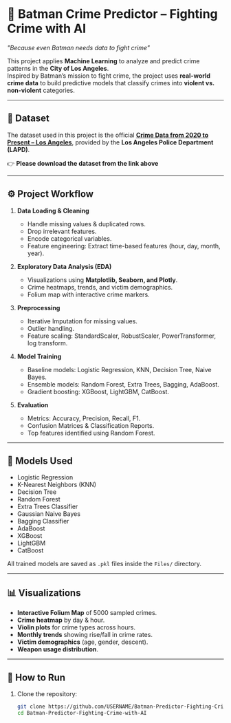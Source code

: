 # 🦇 Batman Crime Predictor – Fighting Crime with AI  

_"Because even Batman needs data to fight crime"_  

This project applies **Machine Learning** to analyze and predict crime patterns in the **City of Los Angeles**.  
Inspired by Batman’s mission to fight crime, the project uses **real-world crime data** to build predictive models that classify crimes into **violent vs. non-violent** categories.  

---

## 📂 Dataset  

The dataset used in this project is the official **[Crime Data from 2020 to Present – Los Angeles](https://catalog.data.gov/dataset/crime-data-from-2020-to-present)**, provided by the **Los Angeles Police Department (LAPD)**.  

👉 **Please download the dataset from the link above**  

---

## ⚙️ Project Workflow  

1. **Data Loading & Cleaning**
   - Handle missing values & duplicated rows.  
   - Drop irrelevant features.  
   - Encode categorical variables.  
   - Feature engineering: Extract time-based features (hour, day, month, year).  

2. **Exploratory Data Analysis (EDA)**
   - Visualizations using **Matplotlib, Seaborn, and Plotly**.  
   - Crime heatmaps, trends, and victim demographics.  
   - Folium map with interactive crime markers.  

3. **Preprocessing**
   - Iterative Imputation for missing values.  
   - Outlier handling.  
   - Feature scaling: StandardScaler, RobustScaler, PowerTransformer, log transform.  

4. **Model Training**
   - Baseline models: Logistic Regression, KNN, Decision Tree, Naive Bayes.  
   - Ensemble models: Random Forest, Extra Trees, Bagging, AdaBoost.  
   - Gradient boosting: XGBoost, LightGBM, CatBoost.  

5. **Evaluation**
   - Metrics: Accuracy, Precision, Recall, F1.  
   - Confusion Matrices & Classification Reports.  
   - Top features identified using Random Forest.  

---

## 🤖 Models Used  

- Logistic Regression  
- K-Nearest Neighbors (KNN)  
- Decision Tree  
- Random Forest  
- Extra Trees Classifier  
- Gaussian Naive Bayes  
- Bagging Classifier  
- AdaBoost  
- XGBoost  
- LightGBM  
- CatBoost  

All trained models are saved as `.pkl` files inside the `Files/` directory.  

---

## 📊 Visualizations  

- **Interactive Folium Map** of 5000 sampled crimes.  
- **Crime heatmap** by day & hour.  
- **Violin plots** for crime types across hours.  
- **Monthly trends** showing rise/fall in crime rates.  
- **Victim demographics** (age, gender, descent).  
- **Weapon usage distribution**.  

---

## 🚀 How to Run  

1. Clone the repository:  
   ```bash
   git clone https://github.com/USERNAME/Batman-Predictor-Fighting-Crime-with-AI.git
   cd Batman-Predictor-Fighting-Crime-with-AI


